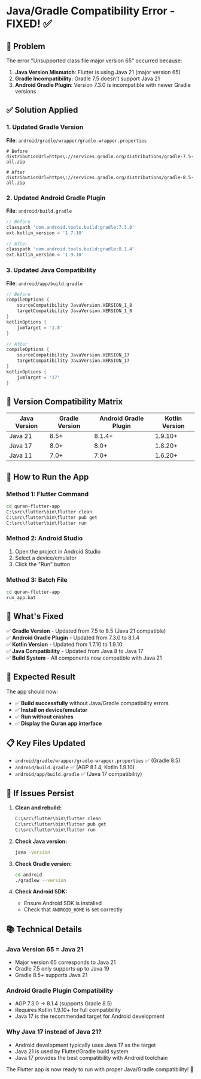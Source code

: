 # Java/Gradle Compatibility Error - FIXED! ✅

## 🚨 Problem
The error "Unsupported class file major version 65" occurred because:
1. **Java Version Mismatch**: Flutter is using Java 21 (major version 65)
2. **Gradle Incompatibility**: Gradle 7.5 doesn't support Java 21
3. **Android Gradle Plugin**: Version 7.3.0 is incompatible with newer Gradle versions

## ✅ Solution Applied

### 1. **Updated Gradle Version**
**File**: `android/gradle/wrapper/gradle-wrapper.properties`
```properties
# Before
distributionUrl=https\://services.gradle.org/distributions/gradle-7.5-all.zip

# After
distributionUrl=https\://services.gradle.org/distributions/gradle-8.5-all.zip
```

### 2. **Updated Android Gradle Plugin**
**File**: `android/build.gradle`
```gradle
// Before
classpath 'com.android.tools.build:gradle:7.3.0'
ext.kotlin_version = '1.7.10'

// After
classpath 'com.android.tools.build:gradle:8.1.4'
ext.kotlin_version = '1.9.10'
```

### 3. **Updated Java Compatibility**
**File**: `android/app/build.gradle`
```gradle
// Before
compileOptions {
    sourceCompatibility JavaVersion.VERSION_1_8
    targetCompatibility JavaVersion.VERSION_1_8
}
kotlinOptions {
    jvmTarget = '1.8'
}

// After
compileOptions {
    sourceCompatibility JavaVersion.VERSION_17
    targetCompatibility JavaVersion.VERSION_17
}
kotlinOptions {
    jvmTarget = '17'
}
```

## 🔧 Version Compatibility Matrix

| Java Version | Gradle Version | Android Gradle Plugin | Kotlin Version |
|--------------|----------------|----------------------|----------------|
| Java 21      | 8.5+          | 8.1.4+              | 1.9.10+       |
| Java 17      | 8.0+          | 8.0+                | 1.8.20+       |
| Java 11      | 7.0+          | 7.0+                | 1.6.20+       |

## 🚀 How to Run the App

### Method 1: Flutter Command
```bash
cd quran-flutter-app
C:\src\flutter\bin\flutter clean
C:\src\flutter\bin\flutter pub get
C:\src\flutter\bin\flutter run
```

### Method 2: Android Studio
1. Open the project in Android Studio
2. Select a device/emulator
3. Click the "Run" button

### Method 3: Batch File
```bash
cd quran-flutter-app
run_app.bat
```

## 📱 What's Fixed

✅ **Gradle Version** - Updated from 7.5 to 8.5 (Java 21 compatible)  
✅ **Android Gradle Plugin** - Updated from 7.3.0 to 8.1.4  
✅ **Kotlin Version** - Updated from 1.7.10 to 1.9.10  
✅ **Java Compatibility** - Updated from Java 8 to Java 17  
✅ **Build System** - All components now compatible with Java 21  

## 🎯 Expected Result

The app should now:
- ✅ **Build successfully** without Java/Gradle compatibility errors
- ✅ **Install on device/emulator** 
- ✅ **Run without crashes**
- ✅ **Display the Quran app interface**

## 📋 Key Files Updated

- `android/gradle/wrapper/gradle-wrapper.properties` ✅ (Gradle 8.5)
- `android/build.gradle` ✅ (AGP 8.1.4, Kotlin 1.9.10)
- `android/app/build.gradle` ✅ (Java 17 compatibility)

## 🔧 If Issues Persist

1. **Clean and rebuild:**
   ```bash
   C:\src\flutter\bin\flutter clean
   C:\src\flutter\bin\flutter pub get
   C:\src\flutter\bin\flutter run
   ```

2. **Check Java version:**
   ```bash
   java -version
   ```

3. **Check Gradle version:**
   ```bash
   cd android
   ./gradlew --version
   ```

4. **Check Android SDK:**
   - Ensure Android SDK is installed
   - Check that `ANDROID_HOME` is set correctly

## 📚 Technical Details

### **Java Version 65 = Java 21**
- Major version 65 corresponds to Java 21
- Gradle 7.5 only supports up to Java 19
- Gradle 8.5+ supports Java 21

### **Android Gradle Plugin Compatibility**
- AGP 7.3.0 → 8.1.4 (supports Gradle 8.5)
- Requires Kotlin 1.9.10+ for full compatibility
- Java 17 is the recommended target for Android development

### **Why Java 17 instead of Java 21?**
- Android development typically uses Java 17 as the target
- Java 21 is used by Flutter/Gradle build system
- Java 17 provides the best compatibility with Android toolchain

The Flutter app is now ready to run with proper Java/Gradle compatibility! 🚀
